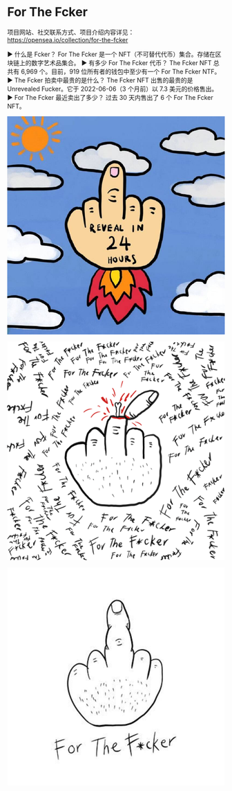# For The Fcker

项目网站、社交联系方式、项目介绍内容详见：https://opensea.io/collection/for-the-fcker

▶ 什么是 Fcker？
For The Fcker 是一个 NFT（不可替代代币）集合。存储在区块链上的数字艺术品集合。
▶ 有多少 For The Fcker 代币？
The Fcker NFT 总共有 6,969 个。目前，919 位所有者的钱包中至少有一个 For The Fcker NTF。
▶ The Fcker 拍卖中最贵的是什么？
The Fcker NFT 出售的最贵的是 Unrevealed Fucker。它于 2022-06-06（3 个月前）以 7.3 美元的价格售出。
▶ For The Fcker 最近卖出了多少？
过去 30 天内售出了 6 个 For The Fcker NFT。

![nft](01.jpg)

![nft](02.png)

![nft](03.jpg)


